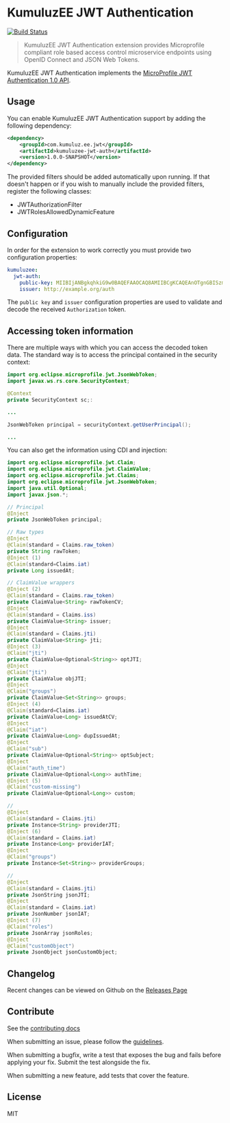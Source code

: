 # KumuluzEE JWT Authentication
[![Build Status](https://img.shields.io/travis/kumuluz/kumuluzee-metrics/master.svg?style=flat)](https://travis-ci.org/kumuluz/kumuluzee-jwt-auth)

> KumuluzEE JWT Authentication extension provides Microprofile compliant role based access control microservice endpoints using OpenID Connect and JSON Web Tokens.

KumuluzEE JWT Authentication implements the [MicroProfile JWT Authentication 1.0 API](https://microprofile.io/project/eclipse/microprofile-jwt-auth).

## Usage

You can enable KumuluzEE JWT Authentication support by adding the following dependency:

```xml
<dependency>
    <groupId>com.kumuluz.ee.jwt</groupId>
    <artifactId>kumuluzee-jwt-auth</artifactId>
    <version>1.0.0-SNAPSHOT</version>
</dependency>
```

The provided filters should be added automatically upon running. If that doesn't happen or if you wish to manually 
include the provided filters, register the following classes:

- JWTAuthorizationFilter
- JWTRolesAllowedDynamicFeature  

## Configuration

In order for the extension to work correctly you must provide two configuration properties:

```yaml
kumuluzee:
  jwt-auth:
    public-key: MIIBIjANBgkqhkiG9w0BAQEFAAOCAQ8AMIIBCgKCAQEAnOTgnGBISzm3pKuG8QXMVm6eEuTZx8Wqc8D9gy7vArzyE5QC/bVJNFwlz...
    issuer: http://example.org/auth
``` 

The `public key` and `issuer` configuration properties are used to validate and decode the received `Authorization` 
token.

##  Accessing token information

There are multiple ways with which you can access the decoded token data. The standard way is to access the principal 
contained in the security context:

```java
import org.eclipse.microprofile.jwt.JsonWebToken;
import javax.ws.rs.core.SecurityContext;

@Context
private SecurityContext sc;:

...

JsonWebToken principal = securityContext.getUserPrincipal();

...
```  

You can also get the information using CDI and injection:

```java
import org.eclipse.microprofile.jwt.Claim;
import org.eclipse.microprofile.jwt.ClaimValue;
import org.eclipse.microprofile.jwt.Claims;
import org.eclipse.microprofile.jwt.JsonWebToken;
import java.util.Optional;
import javax.json.*;

// Principal
@Inject
private JsonWebToken principal;

// Raw types
@Inject
@Claim(standard = Claims.raw_token)
private String rawToken;
@Inject (1)
@Claim(standard=Claims.iat)
private Long issuedAt;

// ClaimValue wrappers
@Inject (2)
@Claim(standard = Claims.raw_token)
private ClaimValue<String> rawTokenCV;
@Inject
@Claim(standard = Claims.iss)
private ClaimValue<String> issuer;
@Inject
@Claim(standard = Claims.jti)
private ClaimValue<String> jti;
@Inject (3)
@Claim("jti")
private ClaimValue<Optional<String>> optJTI;
@Inject
@Claim("jti")
private ClaimValue objJTI;
@Inject
@Claim("groups")
private ClaimValue<Set<String>> groups;
@Inject (4)
@Claim(standard=Claims.iat)
private ClaimValue<Long> issuedAtCV;
@Inject
@Claim("iat")
private ClaimValue<Long> dupIssuedAt;
@Inject
@Claim("sub")
private ClaimValue<Optional<String>> optSubject;
@Inject
@Claim("auth_time")
private ClaimValue<Optional<Long>> authTime;
@Inject (5)
@Claim("custom-missing")
private ClaimValue<Optional<Long>> custom;

//
@Inject
@Claim(standard = Claims.jti)
private Instance<String> providerJTI;
@Inject (6)
@Claim(standard = Claims.iat)
private Instance<Long> providerIAT;
@Inject
@Claim("groups")
private Instance<Set<String>> providerGroups;

//
@Inject
@Claim(standard = Claims.jti)
private JsonString jsonJTI;
@Inject
@Claim(standard = Claims.iat)
private JsonNumber jsonIAT;
@Inject (7)
@Claim("roles")
private JsonArray jsonRoles;
@Inject
@Claim("customObject")
private JsonObject jsonCustomObject;
```

## Changelog

Recent changes can be viewed on Github on the [Releases Page](https://github.com/kumuluz/kumuluzee-jwt-auth/releases)

## Contribute

See the [contributing docs](https://github.com/kumuluz/kumuluzee-jwt-auth/blob/master/CONTRIBUTING.md)

When submitting an issue, please follow the 
[guidelines](https://github.com/kumuluz/kumuluzee-jwt-auth/blob/master/CONTRIBUTING.md#bugs).

When submitting a bugfix, write a test that exposes the bug and fails before applying your fix. Submit the test 
alongside the fix.

When submitting a new feature, add tests that cover the feature.

## License

MIT

